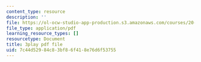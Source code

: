 ```yaml
---
content_type: resource
description: ''
file: https://ol-ocw-studio-app-production.s3.amazonaws.com/courses/20-219-becoming-the-next-bill-nye-writing-and-hosting-the-educational-show-january-iap-2015/7c44d52984c83bf86f418e76d6f53755_VBgVRviSKek.pdf
file_type: application/pdf
learning_resource_types: []
resourcetype: Document
title: 3play pdf file
uid: 7c44d529-84c8-3bf8-6f41-8e76d6f53755
---
```

